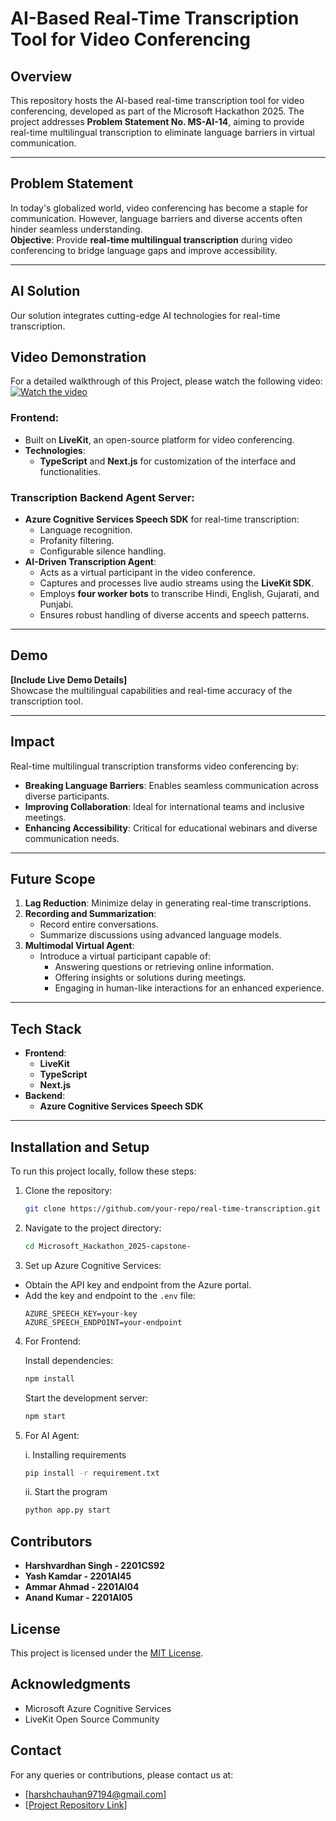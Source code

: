 # AI-Based Real-Time Transcription Tool for Video Conferencing  

## Overview  
This repository hosts the AI-based real-time transcription tool for video conferencing, developed as part of the Microsoft Hackathon 2025. The project addresses **Problem Statement No. MS-AI-14**, aiming to provide real-time multilingual transcription to eliminate language barriers in virtual communication.  

---

## Problem Statement  
In today's globalized world, video conferencing has become a staple for communication. However, language barriers and diverse accents often hinder seamless understanding.  
**Objective**: Provide **real-time multilingual transcription** during video conferencing to bridge language gaps and improve accessibility.  

---

## AI Solution  

Our solution integrates cutting-edge AI technologies for real-time transcription.  
## Video Demonstration
For a detailed walkthrough of this Project, please watch the following video:
[![Watch the video](https://img.youtube.com/vi/PmVMrQOMDw4/0.jpg)](https://www.youtube.com/watch?v=PmVMrQOMDw4)

### Frontend:  
- Built on **LiveKit**, an open-source platform for video conferencing.  
- **Technologies**:  
  - **TypeScript** and **Next.js** for customization of the interface and functionalities.  


### Transcription Backend Agent Server:  
- **Azure Cognitive Services Speech SDK** for real-time transcription:  
  - Language recognition.  
  - Profanity filtering.  
  - Configurable silence handling.  
- **AI-Driven Transcription Agent**:  
  - Acts as a virtual participant in the video conference.  
  - Captures and processes live audio streams using the **LiveKit SDK**.  
  - Employs **four worker bots** to transcribe Hindi, English, Gujarati, and Punjabi.  
  - Ensures robust handling of diverse accents and speech patterns.  

---

## Demo  

**[Include Live Demo Details]**  
Showcase the multilingual capabilities and real-time accuracy of the transcription tool.  

---

## Impact  

Real-time multilingual transcription transforms video conferencing by:  
- **Breaking Language Barriers**: Enables seamless communication across diverse participants.  
- **Improving Collaboration**: Ideal for international teams and inclusive meetings.  
- **Enhancing Accessibility**: Critical for educational webinars and diverse communication needs.  

---

## Future Scope  

1. **Lag Reduction**: Minimize delay in generating real-time transcriptions.  
2. **Recording and Summarization**:  
   - Record entire conversations.  
   - Summarize discussions using advanced language models.  
3. **Multimodal Virtual Agent**:  
   - Introduce a virtual participant capable of:  
     - Answering questions or retrieving online information.  
     - Offering insights or solutions during meetings.  
     - Engaging in human-like interactions for an enhanced experience.  

---

## Tech Stack  

- **Frontend**:  
  - **LiveKit**  
  - **TypeScript**  
  - **Next.js**  
- **Backend**:  
  - **Azure Cognitive Services Speech SDK**  

---

## Installation and Setup

To run this project locally, follow these steps:  
1. Clone the repository:
   ```bash
   git clone https://github.com/your-repo/real-time-transcription.git
   ```
2. Navigate to the project directory:
   ```bash
   cd Microsoft_Hackathon_2025-capstone-
   ```
3.  Set up Azure Cognitive Services:
   - Obtain the API key and endpoint from the Azure portal.
   - Add the key and endpoint to the `.env` file:
     ```env
     AZURE_SPEECH_KEY=your-key
     AZURE_SPEECH_ENDPOINT=your-endpoint
     ```
4. For Frontend:
   
   Install dependencies:
   ```bash
   npm install
   ```
   Start the development server:
   ```bash
   npm start
   ```
   
6. For AI Agent:
   
   i. Installing requirements
     ```bash
     pip install -r requirement.txt
     ```
   
   ii. Start the program
     ```bash
     python app.py start
     ```
   

## Contributors
- **Harshvardhan Singh - 2201CS92**
- **Yash Kamdar - 2201AI45**
- **Ammar Ahmad - 2201AI04**
- **Anand Kumar - 2201AI05**

## License
This project is licensed under the [MIT License](LICENSE).

## Acknowledgments
- Microsoft Azure Cognitive Services
- LiveKit Open Source Community

## Contact
For any queries or contributions, please contact us at:
- [harshchauhan97194@gmail.com]
- [[Project Repository Link](https://github.com/DEDSWIN/Microsoft_Hackathon_2025-capstone-)]
